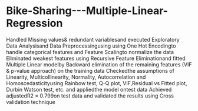 # Bike-Sharing---Multiple-Linear-Regression
Handled Missing values& redundant variablesand executed Exploratory Data Analysisand Data Preprocessingusing using One Hot Encodingto handle categorical features and Feature Scalingto normalize the data
Eliminated  weakest  features  using Recursive  Feature  Eliminationand  fitted Multiple  Linear  modelby  Backward elimination of the remaining features (VIF & p-value approach) on the training data
Checkedthe  assumptions  of Linearity,  Multicollinearity,  Normality,  Autocorrelation  and  Homoscedasticityusing Rainbow test, Q-Q plot, VIF,Residual vs Fitted plot, Durbin Watson test, etc. and appliedthe model ontest data
Achieved adjustedR2 = 0.799on test data and validated the results using Cross validation technique
